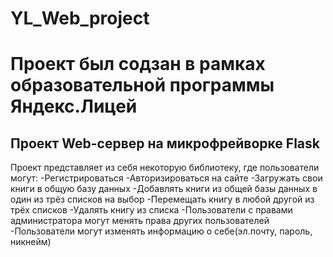 # YL_Web_project

# Проект был содзан в рамках образовательной программы Яндекс.Лицей

## Проект Web-сервер на микрофрейворке Flask

Проект представляет из себя некоторую библиотеку, где пользователи могут:
-Регистрироваться
-Авторизироваться на сайте
-Загружать свои книги в общую базу данных
-Добавлять книги из общей базы данных в один из трёз списков на выбор
-Перемещать книгу в любой другой из трёх списков
-Удалять книгу из списка
-Пользователи с правами администратора могут менять права других пользователей
-Пользователи могут изменять информацию о себе(эл.почту, пароль, никнейм)
